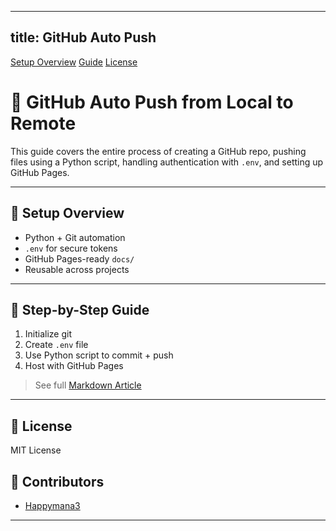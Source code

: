 
---
title: GitHub Auto Push
---

<link rel="stylesheet" href="assets/css/style.css">

<nav>
  <a href="#️-setup-overview">Setup Overview</a>
  <a href="#-step-by-step-guide">Guide</a>
  <a href="#️-license">License</a>
</nav>

# 🚀 GitHub Auto Push from Local to Remote

This guide covers the entire process of creating a GitHub repo, pushing files using a Python script, handling authentication with `.env`, and setting up GitHub Pages.

---

## 🔧 Setup Overview

- Python + Git automation
- `.env` for secure tokens
- GitHub Pages-ready `docs/`
- Reusable across projects

---

## 📘 Step-by-Step Guide

1. Initialize git
2. Create `.env` file
3. Use Python script to commit + push
4. Host with GitHub Pages

> See full [Markdown Article](https://github.com/Happymana3/your-repo-name/blob/main/docs/index.md)

---

## 🪪 License

MIT License

## 👥 Contributors

- [Happymana3](https://github.com/Happymana3)

---

